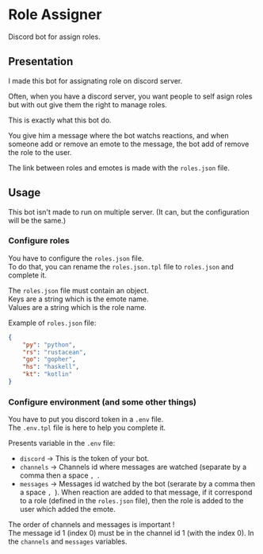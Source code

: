 # Role Assigner

Discord bot for assign roles.

## Presentation

I made this bot for assignating role on discord server.

Often, when you have a discord server, you want people to self asign roles but
with out give them the right to manage roles.

This is exactly what this bot do.

You give him a message where the bot watchs reactions, and when someone add or remove
an emote to the message, the bot add of remove the role to the user.  

The link between roles and emotes is made with the `roles.json` file.

## Usage

This bot isn't made to run on multiple server. (It can, but the configuration
will be the same.)

### Configure roles

You have to configure the `roles.json` file.  
To do that, you can rename the `roles.json.tpl` file to `roles.json` and
complete it.

The `roles.json` file must contain an object.  
Keys are a string which is the emote name.  
Values are a string which is the role name.

Example of `roles.json` file:
```json
{
    "py": "python",
    "rs": "rustacean",
    "go": "gopher",
    "hs": "haskell",
    "kt": "kotlin"
}
```

### Configure environment (and some other things)

You have to put you discord token in a `.env` file.  
The `.env.tpl` file is here to help you complete it.

Presents variable in the `.env` file:

- `discord` → This is the token of your bot.
- `channels` → Channels id where messages are watched (separate by a comma then a space `, `.
- `messages` → Messages id watched by the bot (serarate by a comma then a space `, `). When reaction are added
to that message, if it correspond to a role (defined in the `roles.json` file),
then the role is added to the user which added the emote.

The order of channels and messages is important !  
The message id 1 (index 0) must be in the channel id 1 (with the index 0).
In the `channels` and `messages` variables.

